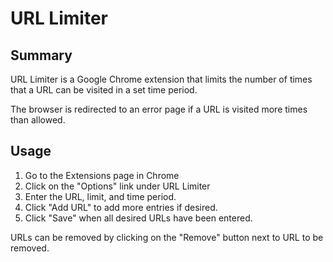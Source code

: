 URL Limiter
===========

Summary
-------

URL Limiter is a Google Chrome extension that limits the number of times that a URL can be visited in a set time period.

The browser is redirected to an error page if a URL is visited more times than allowed.

Usage
-----

1. Go to the Extensions page in Chrome
2. Click on the "Options" link under URL Limiter
3. Enter the URL, limit, and time period.
4. Click "Add URL" to add more entries if desired.
5. Click "Save" when all desired URLs have been entered.

URLs can be removed by clicking on the "Remove" button next to URL to be removed.